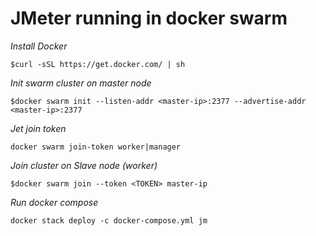 # JMeter running in docker swarm

*Install Docker*
```
$curl -sSL https://get.docker.com/ | sh
```

*Init swarm cluster on master node*
```
$docker swarm init --listen-addr <master-ip>:2377 --advertise-addr <master-ip>:2377
```

*Jet join token*
```
docker swarm join-token worker|manager
```

*Join cluster on Slave node (worker)*
```
$docker swarm join --token <TOKEN> master-ip
```

*Run docker compose*
```
docker stack deploy -c docker-compose.yml jm
```
